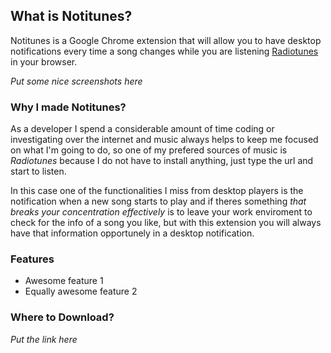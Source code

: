## What is Notitunes?

Notitunes is a Google Chrome extension that will allow you to have desktop notifications every time a song changes while you are listening [Radiotunes](http://radiotunes.com) in your browser.

_Put some nice screenshots here_

### Why I made Notitunes?

As a developer I spend a considerable amount of time coding or investigating over the internet and music always helps to keep me focused on what I'm going to do, so one of my prefered sources of music is _Radiotunes_ because I do not have to install anything, just type the url and start to listen.

In this case one of the functionalities I miss from desktop players is the notification when a new song starts to play and if theres something _that breaks your concentration effectively_ is to leave your work enviroment to check for the info of a song you like, but with this extension you will always have that information opportunely in a desktop notification.


### Features

- Awesome feature 1
- Equally awesome feature 2


### Where to Download?

_Put the link here_
